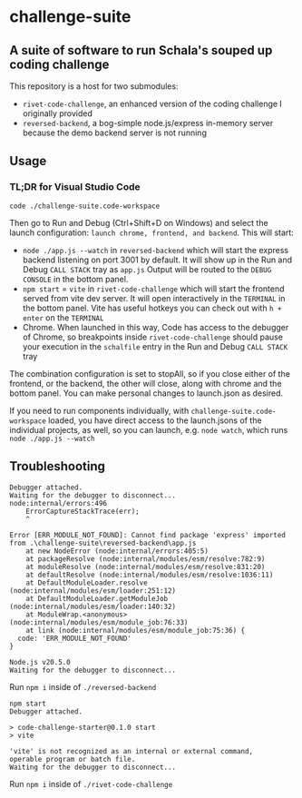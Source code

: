# challenge-suite

## A suite of software to run Schala's souped up coding challenge

This repository is a host for two submodules:

- `rivet-code-challenge`, an enhanced version of the coding challenge I originally provided
- `reversed-backend`, a bog-simple node.js/express in-memory server because the demo backend server is not running

## Usage

### TL;DR for Visual Studio Code

```
code ./challenge-suite.code-workspace
```

Then go to Run and Debug (Ctrl+Shift+D on Windows) and select the launch configuration: `launch chrome, frontend, and backend`.
This will start:

- `node ./app.js --watch` in `reversed-backend` which will start the express backend listening on port 3001 by default. It will show up in the Run and Debug `CALL STACK` tray as `app.js`
  Output will be routed to the `DEBUG CONSOLE` in the bottom panel.
- `npm start` = `vite` in `rivet-code-challenge` which will start the frontend served from vite dev server. It will open interactively
  in the `TERMINAL` in the bottom panel. Vite has useful hotkeys you can check out with `h + enter` on the `TERMINAL`
- Chrome. When launched in this way, Code has access to the debugger of Chrome, so breakpoints inside `rivet-code-challenge`
  should pause your execution in the `schalfile` entry in the Run and Debug `CALL STACK` tray

The combination configuration is set to stopAll, so if you close either of the frontend, or the backend,
the other will close, along with chrome and the bottom panel. You can make personal changes to launch.json
as desired.

If you need to run components individually, with `challenge-suite.code-workspace` loaded, you have direct
access to the launch.jsons of the individual projects, as well, so you can launch, e.g. `node watch`, which
runs `node ./app.js --watch`

## Troubleshooting

```
Debugger attached.
Waiting for the debugger to disconnect...
node:internal/errors:496
    ErrorCaptureStackTrace(err);
    ^

Error [ERR_MODULE_NOT_FOUND]: Cannot find package 'express' imported from .\challenge-suite\reversed-backend\app.js
    at new NodeError (node:internal/errors:405:5)
    at packageResolve (node:internal/modules/esm/resolve:782:9)
    at moduleResolve (node:internal/modules/esm/resolve:831:20)
    at defaultResolve (node:internal/modules/esm/resolve:1036:11)
    at DefaultModuleLoader.resolve (node:internal/modules/esm/loader:251:12)
    at DefaultModuleLoader.getModuleJob (node:internal/modules/esm/loader:140:32)
    at ModuleWrap.<anonymous> (node:internal/modules/esm/module_job:76:33)
    at link (node:internal/modules/esm/module_job:75:36) {
  code: 'ERR_MODULE_NOT_FOUND'
}

Node.js v20.5.0
Waiting for the debugger to disconnect...
```

Run `npm i` inside of `./reversed-backend`

```
npm start
Debugger attached.

> code-challenge-starter@0.1.0 start
> vite

'vite' is not recognized as an internal or external command,
operable program or batch file.
Waiting for the debugger to disconnect...
```

Run `npm i` inside of `./rivet-code-challenge`
